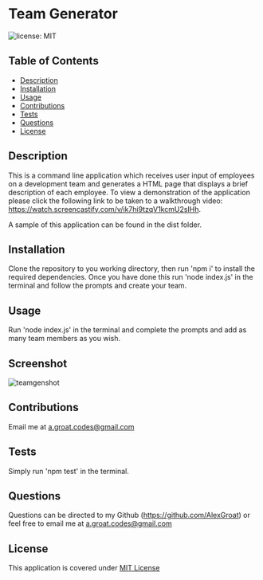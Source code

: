 # Team Generator

![license: MIT](https://img.shields.io/badge/license-MIT-blue)

## Table of Contents 
- [Description](#Description)
- [Installation](#Installation)
- [Usage](#Usage)
- [Contributions](#Contributions)
- [Tests](#Tests)
- [Questions](#Questions)
- [License](#License)
    
## Description
This is a command line application which receives user input of employees on a development team and generates a HTML page that displays a brief description of each employee. To view a demonstration of the application please click the following link to be taken to a walkthrough video: https://watch.screencastify.com/v/ik7hi9tzqV1kcmU2sIHh.

A sample of this application can be found in the dist folder. 
    
## Installation
Clone the repository to you working directory, then run 'npm i' to install the required dependencies. Once you have done this run 'node index.js' in the terminal and follow the prompts and create your team.
    
## Usage 
Run 'node index.js' in the terminal and complete the prompts and add as many team members as you wish.

## Screenshot

![teamgenshot](https://user-images.githubusercontent.com/88314794/141740478-211b0f4c-63b2-4e5d-9ea5-39ac23e41931.png)
        
## Contributions
Email me at a.groat.codes@gmail.com
    
## Tests
Simply run 'npm test' in the terminal.
    
## Questions 
Questions can be directed to my Github (https://github.com/AlexGroat) or feel free to email me at a.groat.codes@gmail.com 

## License 
This application is covered under [MIT License](https://opensource.org/licenses/MIT) 

